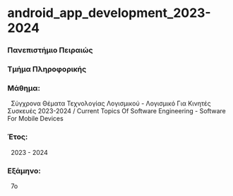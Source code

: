 # android_app_development_2023-2024
<h3>Πανεπιστήμιο Πειραιώς</h3>

<h3>Τμήμα Πληροφορικής</h3>

<h3>Μάθημα:</h3>&nbsp;&nbsp;Σύγχρονα Θέματα Τεχνολογίας Λογισμικού - Λογισμικό Για Κινητές Συσκευές 2023-2024 / Current Topics Of Software Engineering - Software For Mobile Devices

<h3>Έτος:</h3>&nbsp;&nbsp;2023 - 2024

<h3>Εξάμηνο:</h3>&nbsp;&nbsp;7ο
